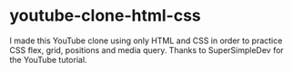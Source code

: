 # youtube-clone-html-css
I made this YouTube clone using only HTML and CSS in order to practice CSS flex, grid, positions and media query. 
Thanks to SuperSimpleDev for the YouTube tutorial.
